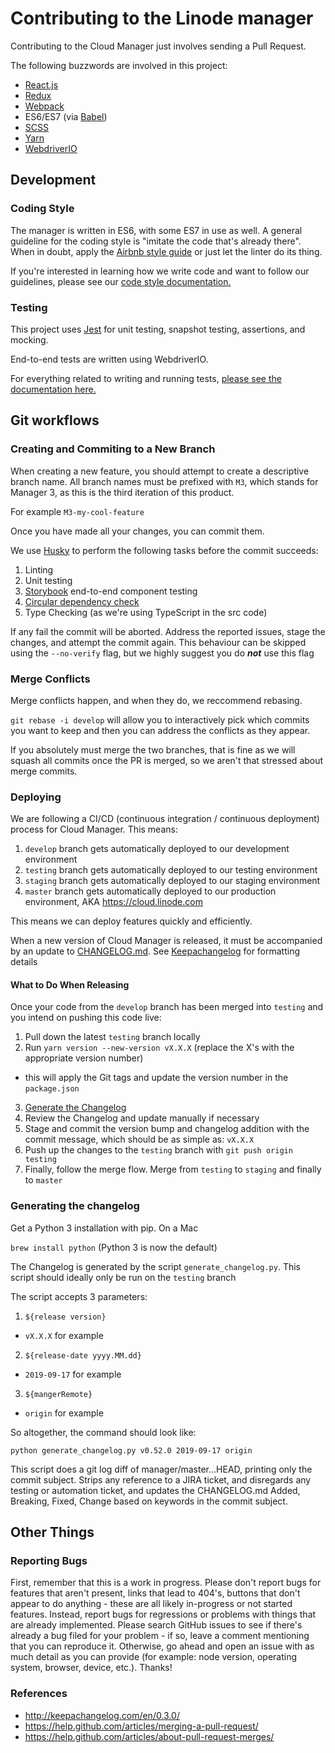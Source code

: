 # Contributing to the Linode manager

Contributing to the Cloud Manager just involves sending a Pull Request.

The following buzzwords are involved in this project:

* [React.js](https://facebook.github.io/react/)
* [Redux](http://redux.js.org/)
* [Webpack](https://webpack.github.io/)
* ES6/ES7 (via [Babel](https://babeljs.io/))
* [SCSS](http://sass-lang.com)
* [Yarn](https://yarnpkg.com/)
* [WebdriverIO](https://webdriver.io/)

## Development

### Coding Style

The manager is written in ES6, with some ES7 in use as well. A general guideline
for the coding style is "imitate the code that's already there". When in doubt,
apply the [Airbnb style guide](https://github.com/airbnb/javascript) or just let
the linter do its thing.

If you're interested in learning how we write code and want to follow our guidelines, please
see our [code style documentation.](CODE_STYLE.md)

### Testing
This project uses [Jest](https://facebook.github.io/jest/docs/en/api.html) for unit testing, snapshot testing, assertions, and mocking.

End-to-end tests are written using WebdriverIO.

For everything related to writing and running tests, [please see the documentation here.](TESTING.md)

## Git workflows

### Creating and Commiting to a New Branch

When creating a new feature, you should attempt to create a descriptive branch name. All branch names must be prefixed with `M3`, which stands for Manager 3, as this is the third iteration of this product.

For example `M3-my-cool-feature`

Once you have made all your changes, you can commit them.

We use [Husky](https://github.com/typicode/husky) to perform the following tasks before the commit succeeds:

1. Linting
2. Unit testing
3. [Storybook](https://github.com/storybooks/storybook) end-to-end component testing
4. [Circular dependency check](https://github.com/pahen/madge)
5. Type Checking (as we're using TypeScript in the src code)

 If any fail the commit will be aborted. Address the reported issues, stage the changes, and attempt the commit again. This behaviour can be skipped using the
`--no-verify` flag, but we highly suggest you do _**not**_ use this flag

### Merge Conflicts

Merge conflicts happen, and when they do, we reccommend rebasing.

`git rebase -i develop` will allow you to interactively pick which commits you want to keep and then you can address the conflicts as they appear.

If you absolutely must merge the two branches, that is fine as we will squash all commits once the PR is merged, so we aren't that stressed about merge commits.

### Deploying

We are following a CI/CD (continuous integration / continuous deployment) process for Cloud Manager. This means:
1. `develop` branch gets automatically deployed to our development environment
2. `testing` branch gets automatically deployed to our testing environment
3. `staging` branch gets automatically deployed to our staging environment
4. `master` branch gets automatically deployed to our production environment, AKA https://cloud.linode.com

This means we can deploy features quickly and efficiently.

When a new version of Cloud Manager is released, it must be accompanied by an update to [CHANGELOG.md](https://github.com/linode/manager/blob/master/CHANGELOG.md). See [Keepachangelog](http://keepachangelog.com/en/0.3.0/) for formatting details

#### What to Do When Releasing

Once your code from the `develop` branch has been merged into `testing` and you intend on pushing this code live:

1. Pull down the latest `testing` branch locally
2. Run `yarn version --new-version vX.X.X` (replace the X's with the appropriate version number)
  * this will apply the Git tags and update the version number in the `package.json`
3. [Generate the Changelog](#generating-the-changelog)
4. Review the Changelog and update manually if necessary
5. Stage and commit the version bump and changelog addition with the commit message, which should be as simple as: `vX.X.X`
6. Push up the changes to the `testing` branch with `git push origin testing`
7. Finally, follow the merge flow. Merge from `testing` to `staging` and finally to `master`

### Generating the changelog
Get a Python 3 installation with pip. On a Mac

`brew install python` (Python 3 is now the default)

The Changelog is generated by the script `generate_changelog.py`. This script should ideally only be run on the `testing` branch

The script accepts 3 parameters: 
1. `${release version}`
  * `vX.X.X` for example
2. `${release-date yyyy.MM.dd}`
  * `2019-09-17` for example 
3. `${mangerRemote}`
  * `origin` for example

So altogether, the command should look like: 

```
python generate_changelog.py v0.52.0 2019-09-17 origin
```

This script does a git log diff of manager/master...HEAD, printing only the commit subject. Strips any reference to a JIRA ticket, and disregards any testing or automation ticket, and updates the CHANGELOG.md Added, Breaking, Fixed, Change based on keywords in the commit subject.

## Other Things

### Reporting Bugs

First, remember that this is a work in progress. Please don't report bugs for
features that aren't present, links that lead to 404's, buttons that don't
appear to do anything - these are all likely in-progress or not started
features. Instead, report bugs for regressions or problems with things that are
already implemented. Please search GitHub issues to see if
there's already a bug filed for your problem - if so, leave a comment
mentioning that you can reproduce it. Otherwise, go ahead and open an issue
with as much detail as you can provide (for example: node version, operating
system, browser, device, etc.). Thanks!

### References
- http://keepachangelog.com/en/0.3.0/
- https://help.github.com/articles/merging-a-pull-request/
- https://help.github.com/articles/about-pull-request-merges/
